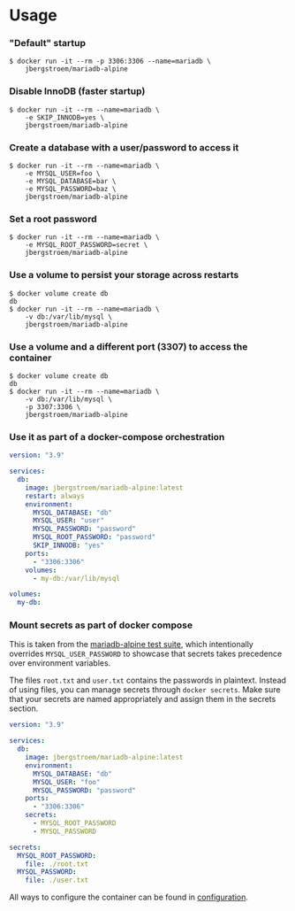 # Usage

### "Default" startup

```console
$ docker run -it --rm -p 3306:3306 --name=mariadb \
    jbergstroem/mariadb-alpine
```

### Disable InnoDB (faster startup)

```console
$ docker run -it --rm --name=mariadb \
    -e SKIP_INNODB=yes \
    jbergstroem/mariadb-alpine
```

### Create a database with a user/password to access it

```console
$ docker run -it --rm --name=mariadb \
    -e MYSQL_USER=foo \
    -e MYSQL_DATABASE=bar \
    -e MYSQL_PASSWORD=baz \
    jbergstroem/mariadb-alpine
```

### Set a root password

```console
$ docker run -it --rm --name=mariadb \
    -e MYSQL_ROOT_PASSWORD=secret \
    jbergstroem/mariadb-alpine
```

### Use a volume to persist your storage across restarts

```console
$ docker volume create db
db
$ docker run -it --rm --name=mariadb \
    -v db:/var/lib/mysql \
    jbergstroem/mariadb-alpine
```

### Use a volume and a different port (3307) to access the container

```console
$ docker volume create db
db
$ docker run -it --rm --name=mariadb \
    -v db:/var/lib/mysql \
    -p 3307:3306 \
    jbergstroem/mariadb-alpine
```

### Use it as part of a docker-compose orchestration

```yaml
version: "3.9"

services:
  db:
    image: jbergstroem/mariadb-alpine:latest
    restart: always
    environment:
      MYSQL_DATABASE: "db"
      MYSQL_USER: "user"
      MYSQL_PASSWORD: "password"
      MYSQL_ROOT_PASSWORD: "password"
      SKIP_INNODB: "yes"
    ports:
      - "3306:3306"
    volumes:
      - my-db:/var/lib/mysql

volumes:
  my-db:
```

### Mount secrets as part of docker compose

This is taken from the [mariadb-alpine test suite][1], which intentionally overrides
`MYSQL_USER_PASSWORD` to showcase that secrets takes precedence over environment variables.

The files `root.txt` and `user.txt` contains the passwords in plaintext. Instead of using
files, you can manage secrets through `docker secrets`. Make sure that your secrets are named
appropriately and assign them in the secrets section.

```yaml
version: "3.9"

services:
  db:
    image: jbergstroem/mariadb-alpine:latest
    environment:
      MYSQL_DATABASE: "db"
      MYSQL_USER: "foo"
      MYSQL_PASSWORD: "password"
    ports:
      - "3306:3306"
    secrets:
      - MYSQL_ROOT_PASSWORD
      - MYSQL_PASSWORD

secrets:
  MYSQL_ROOT_PASSWORD:
    file: ./root.txt
  MYSQL_PASSWORD:
    file: ./user.txt
```

All ways to configure the container can be found in [configuration][2].

[1]: ../test/compose.sh
[2]: ./configuration.md
